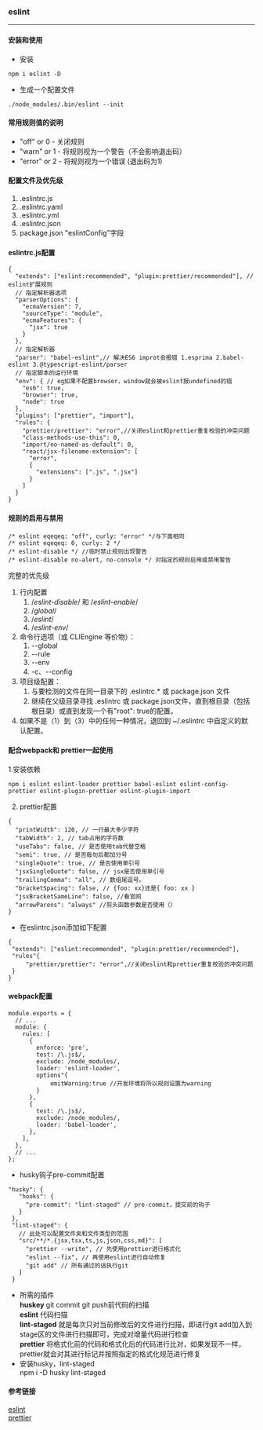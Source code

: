 ### eslint  
---
#### 安装和使用  
- 安装  
```
npm i eslint -D
```  
- 生成一个配置文件  
```
./node_modules/.bin/eslint --init
```  
#### 常用规则值的说明  
- "off" or 0 - 关闭规则
- "warn" or 1 - 将规则视为一个警告（不会影响退出码）
- "error" or 2 - 将规则视为一个错误 (退出码为1)  
####  配置文件及优先级  
1. .eslintrc.js
2. .eslintrc.yaml
3. .eslintrc.yml
4. .eslintrc.json
5. package.json "eslintConfig"字段  
#### eslintrc.js配置  
```
{
  "extends": ["eslint:recommended", "plugin:prettier/recommended"], // eslint扩展规则
  // 指定解析器选项
  "parserOptions": {
    "ecmaVersion": 7,
    "sourceType": "module",
    "ecmaFeatures": {
      "jsx": true
    }
  },
  // 指定解析器
  "parser": "babel-eslint",// 解决ES6 improt会报错 1.esprima 2.babel-eslint 3.@typescript-eslint/parser 
  // 指定脚本的运行环境
  "env": { // eg如果不配置browser，window就会被eslint报undefined的错
    "es6": true,
    "browser": true,
    "node": true
  },
  "plugins": ["prettier", "import"],
  "rules": {
    "prettier/prettier": "error",//关闭eslint和prettier重复校验的冲突问题
    "class-methods-use-this": 0,
    "import/no-named-as-default": 0,
    "react/jsx-filename-extension": [
      "error",
      {
        "extensions": [".js", ".jsx"]
      }
    ]
  }
}
```  
#### 规则的启用与禁用  
```
/* eslint eqeqeq: "off", curly: "error" */与下面相同
/* eslint eqeqeq: 0, curly: 2 */
/* eslint-disable */ //临时禁止规则出现警告
/* eslint-disable no-alert, no-console */ 对指定的规则启用或禁用警告
```  
完整的优先级  
1. 行内配置
    1. /*eslint-disable*/ 和 /*eslint-enable*/
    2. /*global*/
    3. /*eslint*/
    4. /*eslint-env*/
2. 命令行选项（或 CLIEngine 等价物）：
    1. --global
    2. --rule
    3. --env
    4. -c、--config
3. 项目级配置：
    1. 与要检测的文件在同一目录下的 .eslintrc.* 或 package.json 文件
    2. 继续在父级目录寻找 .eslintrc 或 package.json文件，直到根目录（包括根目录）或直到发现一个有"root": true的配置。
4. 如果不是（1）到（3）中的任何一种情况，退回到 ~/.eslintrc 中自定义的默认配置。  
#### 配合webpack和 prettier一起使用  
1.安装依赖  
```
npm i eslint eslint-loader prettier babel-eslint eslint-config-prettier eslint-plugin-prettier eslint-plugin-import
```  
2. prettier配置  
```
{
  "printWidth": 120, // 一行最大多少字符
  "tabWidth": 2, // tab占用的字符数
  "useTabs": false, // 是否使用tab代替空格
  "semi": true, // 是否每句后都加分号
  "singleQuote": true, // 是否使用单引号
  "jsxSingleQuote": false, // jsx是否使用单引号
  "trailingComma": "all", // 数组尾逗号。
  "bracketSpacing": false, // {foo: xx}还是{ foo: xx }
  "jsxBracketSameLine": false, //看官网
  "arrowParens": "always" //剪头函数参数是否使用（）
}
```
- 在eslintrc.json添加如下配置  
```
{
 "extends": ["eslint:recommended", "plugin:prettier/recommended"],
 "rules"{
     "prettier/prettier": "error",//关闭eslint和prettier重复校验的冲突问题
 }
}
```  
#### webpack配置  
```
module.exports = {
  // ...
  module: {
    rules: [
      {
        enforce: 'pre',
        test: /\.js$/,
        exclude: /node_modules/,
        loader: 'eslint-loader',
        options"{
            emitWarning:true //开发环境将所以规则设置为warning
        }
      },
      {
        test: /\.js$/,
        exclude: /node_modules/,
        loader: 'babel-loader',
      },
    ],
  },
  // ...
};
```
 - husky钩子pre-commit配置  
 ```
 "husky": {
    "hooks": {
      "pre-commit": "lint-staged" // pre-commit，提交前的钩子
    }
  },
  "lint-staged": {
    // 此处可以配置文件夹和文件类型的范围
    "src/**/*.{jsx,tsx,ts,js,json,css,md}": [
      "prettier --write", // 先使用prettier进行格式化
      "eslint --fix", // 再使用eslint进行自动修复
      "git add" // 所有通过的话执行git
    ]
  }
 ```
 - 所需的插件  
**huskey** git commit git push前代码的扫描  
**eslint** 代码扫描  
**lint-staged**  就是每次只对当前修改后的文件进行扫描，即进行git add加入到stage区的文件进行扫描即可，完成对增量代码进行检查   
**prettier** 将格式化前的代码和格式化后的代码进行比对，如果发现不一样，prettier就会对其进行标记并按照指定的格式化规范进行修复   
- 安装husky，lint-staged    
npm i -D husky lint-staged  
#### 参考链接  
[eslint](https://eslint.org/)  
[prettier](https://prettier.io/docs/en/integrating-with-linters.html) 